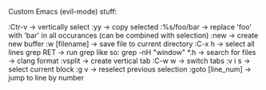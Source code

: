 Custom Emacs (evil-mode) stuff:

:Ctr-v -> vertically select
:yy -> copy selected
:%s/foo/bar -> replace 'foo' with 'bar' in all occurances (can be combined with selection)
:new -> create new buffer
:w [filename] -> save file to current directory
:C-x h -> select all lines
grep RET -> run grep like so: grep -nH "window" *.h
<f8> -> search for files
<f9> -> clang format
:vsplit -> create vertical tab
:C-w w -> switch tabs
:v i s -> select current block
:g v -> reselect previous selection
:goto [line_num] -> jump to line by number
